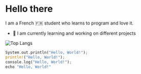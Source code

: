 # **Hello there**
I am a French 🇫🇷 student who learns to program and love it.
- 🔭 I am currently learning and working on different projects


![Top Langs](https://github-readme-stats.vercel.app/api/top-langs/?username=Kallu-A&layout=compact&theme=monokai&count_private=true&langs_count=10)


```rust
System.out.println("Hello, World!");
println!("Hello, World!");
console.log("Hello, World!");
echo "Hello, World!"
```
